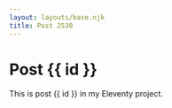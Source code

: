 ```yaml
---
layout: layouts/base.njk
title: Post 2530
---
```


# Post {{ id }}

This is post {{ id }} in my Eleventy project.
